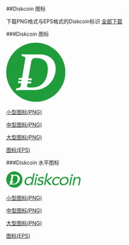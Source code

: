 ##Diskcoin 图标

下载PNG格式与EPS格式的Diskcoin标识
[全部下载](https://explorer.diskcoin.org/)

###Diskcoin 图标

![alt](image/logossmall.png)

[小型图标(PNG)](https://github.com/diskcoin-apps-team/wiki/blob/master/Docs/logosdownload/logosmall.png)

[中型图标(PNG)](https://github.com/diskcoin-apps-team/wiki/blob/master/Docs/logosdownload/logomedium.png)

[大型图标(PNG)](https://github.com/diskcoin-apps-team/wiki/blob/master/Docs/logosdownload/logolarge.png)

[图标(EPS)](https://explorer.diskcoin.org/)



###Diskcoin 水平图标

![alt](image/DISCssmall.png)

[小型图标(PNG)](https://github.com/diskcoin-apps-team/wiki/blob/master/Docs/logosdownload/DISCsmall.png)

[中型图标(PNG)](https://github.com/diskcoin-apps-team/wiki/blob/master/Docs/logosdownload/DISCmedium.png)

[大型图标(PNG)](https://github.com/diskcoin-apps-team/wiki/blob/master/Docs/logosdownload/DISClarge.png)

[图标(EPS)](https://explorer.diskcoin.org/)

